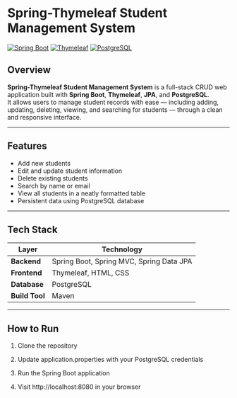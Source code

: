 # Spring-Thymeleaf Student Management System

[![Spring Boot](https://img.shields.io/badge/Spring%20Boot-3.x-brightgreen.svg)](https://spring.io/projects/spring-boot)
[![Thymeleaf](https://img.shields.io/badge/Thymeleaf-Template%20Engine-blue.svg)](https://www.thymeleaf.org/)
[![PostgreSQL](https://img.shields.io/badge/Database-PostgreSQL-316192.svg)](https://www.postgresql.org/)

## Overview
**Spring-Thymeleaf Student Management System** is a full-stack CRUD web application built with **Spring Boot**, **Thymeleaf**, **JPA**, and **PostgreSQL**.  
It allows users to manage student records with ease — including adding, updating, deleting, viewing, and searching for students — through a clean and responsive interface.

---

## Features
- Add new students  
- Edit and update student information  
- Delete existing students  
- Search by name or email  
- View all students in a neatly formatted table  
- Persistent data using PostgreSQL database

---

## Tech Stack
| Layer | Technology |
|-------|-------------|
| **Backend** | Spring Boot, Spring MVC, Spring Data JPA |
| **Frontend** | Thymeleaf, HTML, CSS |
| **Database** | PostgreSQL |
| **Build Tool** | Maven |

---

## How to Run
1. Clone the repository

2. Update application.properties with your PostgreSQL credentials

3. Run the Spring Boot application

4. Visit http://localhost:8080 in your browser
